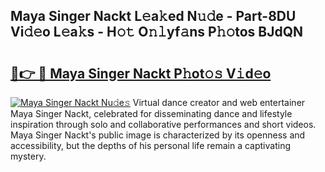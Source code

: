 ## Maya Singer Nackt L𝚎a𝚔ed N𝚞𝚍e - Part-8DU Vi𝚍𝚎o L𝚎a𝚔s - H𝚘𝚝 O𝚗𝚕yf𝚊ns P𝚑𝚘tos BJdQN

# <h2><a href="http://kfa04ge.oniu.top/?m=Maya+Singer+Nackt">🔗👉 🔴 Maya Singer Nackt P𝚑ot𝚘𝚜 V𝚒d𝚎o</a></h2>

[![Maya Singer Nackt Nu𝚍e𝚜](https://i.imgur.com/0qMVB7G.gif)](http://kfa04ge.oniu.top/?m=Maya+Singer+Nackt)
Virtual dance creator and web entertainer Maya Singer Nackt, celebrated for disseminating dance and lifestyle inspiration through solo and collaborative performances and short videos. Maya Singer Nackt's public image is characterized by its openness and accessibility, but the depths of his personal life remain a captivating mystery.  
